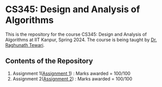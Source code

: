 # CS345: Design and Analysis of Algorithms
This is the repository for the course CS345: Design and Analysis of Algorithms at IIT Kanpur, Spring 2024. The course is being taught by [Dr. Raghunath Tewari](https://www.cse.iitk.ac.in/users/rtewari/).

## Contents of the Repository
1. Assignment 1([Assignment 1](<Assignment 1>)) : Marks awarded = 100/100
2. Assignment 2([Assignment 2](<Assignment 2>)) : Marks awarded = 100/100